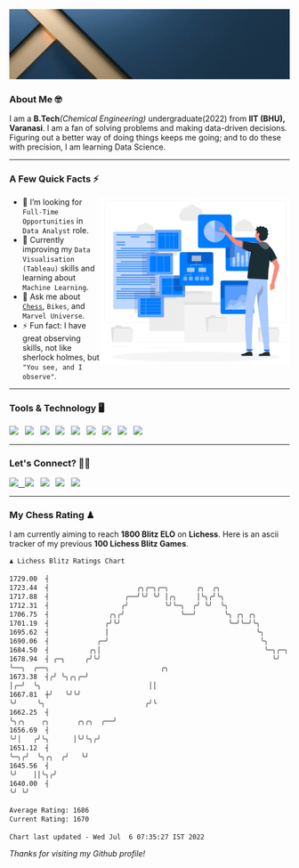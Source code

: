   <img src= "https://github.com/Laxman-Lakhan/Laxman-Lakhan/blob/master/Assets/Header.gif">

### About Me 🤓

I am a **B.Tech**_(Chemical Engineering)_ undergraduate(2022) from **IIT (BHU), Varanasi**. I am a fan of solving problems and making data-driven decisions. Figuring out a better way of doing things keeps me going; and to do these with precision, I am learning Data Science.

---

### A Few Quick Facts ⚡️
<img align="right" alt="Coding" width="340" src="https://github.com/Laxman-Lakhan/Laxman-Lakhan/blob/master/Assets/Data_Vector.jpg">   

- 🤝 I’m looking for `Full-Time Opportunities` in `Data Analyst` role.
- 📖 Currently improving my `Data Visualisation (Tableau)` skills and learning about `Machine Learning`.
- 💬 Ask me about [`Chess`](https://lichess.org/@/YourKingIsInDanger), `Bikes`, and `Marvel Universe`.
- ⚡️ Fun fact: I have great observing skills, not like sherlock holmes, but `"You see, and I observe"`.

---
### Tools & Technology 🖥

<img src="https://img.shields.io/badge/Python-white?logo=Python&logoColor=ColorName&style=ShieldStyle" /> &nbsp;
<img src="https://img.shields.io/badge/MySQL-white?logo=MySQL&logoColor=ColorName&style=ShieldStyle" /> &nbsp;
<img src="https://img.shields.io/badge/Tableau-white?logo=Tableau&logoColor=ColorName&style=ShieldStyle" /> &nbsp;
<img src="https://img.shields.io/badge/Advance Excel-white?logo=Microsoft+Excel&logoColor=196F3D&style=ShieldStyle" /> &nbsp;
<img src="https://img.shields.io/badge/Google Analytics-white?logo=Google+Analytics&logoColor=ColorName&style=ShieldStyle" /> &nbsp;
<img src="https://img.shields.io/badge/Jupyter-white?logo=Jupyter&logoColor=ColorName&style=ShieldStyle" /> &nbsp;
<img src="https://img.shields.io/badge/pandas-white?logo=Pandas&logoColor=000080&style=ShieldStyle" /> &nbsp;
<img src="https://img.shields.io/badge/numpy-white?logo=Numpy&logoColor=85C1E9&style=ShieldStyle" /> &nbsp;
<img src="https://img.shields.io/badge/scikit learn-white?logo=Scikit+Learn&logoColor=ColorName&style=ShieldStyle" /> &nbsp;



---

### Let's Connect? 🫳🏻

<a href="mailto:laxmansingh.lakhan@gmail.com"> <img src="https://img.icons8.com/fluent/48/000000/gmail.png" width="3.5%"/> &nbsp;
[<img src="https://img.icons8.com/color/48/000000/linkedin.png" width="3.5%"/>](https://www.linkedin.com/in/laxman-lakhan/)  &nbsp;
[<img src="https://img.icons8.com/fluent/48/000000/facebook-new.png" width="3.5%"/>](https://www.facebook.com/s.laxmanlakhan/)  &nbsp;
[<img src="https://img.icons8.com/fluent/48/000000/instagram-new.png" width="3.5%"/>](https://www.instagram.com/laxman.lakhan/)  &nbsp;
[<img src="https://img.icons8.com/color/48/000000/twitter.png" width="3.5%"/>](https://twitter.com/laxman__lakhan)  &nbsp;

 ---
  
### My Chess Rating ♟
  
I am currently aiming to reach **1800 Blitz ELO** on **Lichess**. Here is an ascii tracker of my previous **100 Lichess Blitz Games**.

  ```
  ♟︎ 𝙻𝚒𝚌𝚑𝚎𝚜𝚜 𝙱𝚕𝚒𝚝𝚣 𝚁𝚊𝚝𝚒𝚗𝚐𝚜 𝙲𝚑𝚊𝚛𝚝
  
 1729.00  ┤
 1723.44  ┤                      ╭╮╭─╮╭─╮       ╭╮  ╭╮
 1717.88  ┤                   ╭──╯╰╯ ╰╯ │╭╮     │╰╮╭╯╰╮
 1712.31  ┤                  ╭╯         ╰╯╰─╮  ╭╯ ╰╯  ╰╮
 1706.75  ┤               ╭╮╭╯              ╰──╯       ╰╮ ╭╮ ╭╮
 1701.19  ┤              ╭╯╰╯                           ╰─╯╰─╯╰╮
 1695.62  ┤              │                                     ╰╮
 1690.06  ┤            ╭─╯                                      ╰╮
 1684.50  ┤          ╭╮│                                         ╰─╮╭─╮
 1678.94  ┤ ╭─╮     ╭╯╰╯                                           ╰╯ ╰──╮  ╭──╮                            ╭╮
 1673.38  ┤╭╯ ╰╮╭╮╭─╯                                                    │╭─╯  ╰╮                           ││
 1667.81  ┼╯   ╰╯╰╯                                                      ╰╯     ╰╮                         ╭╯╰
 1662.25  ┤                                                                      ╰╮╭╮    ╭╮       ╭╮╭╮  ╭──╯
 1656.69  ┤                                                                       ╰╯│   ╭╯╰╮      │╰╯╰╮╭╯
 1651.12  ┤                                                                         ╰─╮╭╯  ╰╮╭╮  ╭╯   ╰╯
 1645.56  ┤                                                                           ╰╯    ││╰╮╭╯
 1640.00  ┤                                                                                 ╰╯ ╰╯ 

Average Rating: 1686
Current Rating: 1670

Chart last updated - Wed Jul  6 07:35:27 IST 2022  
  ```
  
  
*Thanks for visiting my Github profile!*
